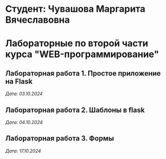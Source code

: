 # Студент: Чувашова Маргарита Вячеславовна

# Лабораторные по второй части курса "WEB-программирование"

## Лабораторная работа 1. Простое приложение на Flask

*Дата: 03.10.2024*

## Лабораторная работа 2. Шаблоны в flask

*Дата: 04.10.2024*

## Лабораторная работа 3. Формы

*Дата: 17.10.2024*
